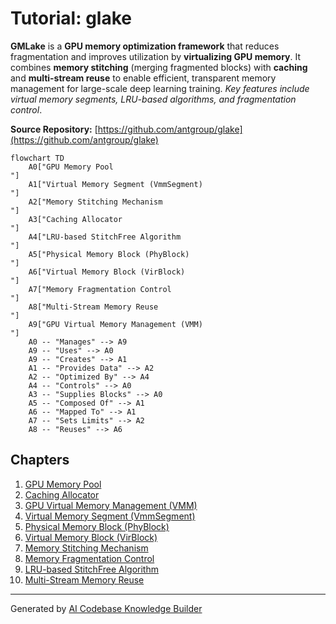 # Tutorial: glake

**GMLake** is a **GPU memory optimization framework** that reduces fragmentation and improves utilization by **virtualizing GPU memory**. It combines **memory stitching** (merging fragmented blocks) with **caching** and **multi-stream reuse** to enable efficient, transparent memory management for large-scale deep learning training. *Key features include virtual memory segments, LRU-based algorithms, and fragmentation control*.


**Source Repository:** [https://github.com/antgroup/glake](https://github.com/antgroup/glake)

```mermaid
flowchart TD
    A0["GPU Memory Pool
"]
    A1["Virtual Memory Segment (VmmSegment)
"]
    A2["Memory Stitching Mechanism
"]
    A3["Caching Allocator
"]
    A4["LRU-based StitchFree Algorithm
"]
    A5["Physical Memory Block (PhyBlock)
"]
    A6["Virtual Memory Block (VirBlock)
"]
    A7["Memory Fragmentation Control
"]
    A8["Multi-Stream Memory Reuse
"]
    A9["GPU Virtual Memory Management (VMM)
"]
    A0 -- "Manages" --> A9
    A9 -- "Uses" --> A0
    A9 -- "Creates" --> A1
    A1 -- "Provides Data" --> A2
    A2 -- "Optimized By" --> A4
    A4 -- "Controls" --> A0
    A3 -- "Supplies Blocks" --> A0
    A5 -- "Composed Of" --> A1
    A6 -- "Mapped To" --> A1
    A7 -- "Sets Limits" --> A2
    A8 -- "Reuses" --> A6
```

## Chapters

1. [GPU Memory Pool
](01_gpu_memory_pool_.md)
2. [Caching Allocator
](02_caching_allocator_.md)
3. [GPU Virtual Memory Management (VMM)
](03_gpu_virtual_memory_management__vmm__.md)
4. [Virtual Memory Segment (VmmSegment)
](04_virtual_memory_segment__vmmsegment__.md)
5. [Physical Memory Block (PhyBlock)
](05_physical_memory_block__phyblock__.md)
6. [Virtual Memory Block (VirBlock)
](06_virtual_memory_block__virblock__.md)
7. [Memory Stitching Mechanism
](07_memory_stitching_mechanism_.md)
8. [Memory Fragmentation Control
](08_memory_fragmentation_control_.md)
9. [LRU-based StitchFree Algorithm
](09_lru_based_stitchfree_algorithm_.md)
10. [Multi-Stream Memory Reuse
](10_multi_stream_memory_reuse_.md)


---

Generated by [AI Codebase Knowledge Builder](https://github.com/The-Pocket/Tutorial-Codebase-Knowledge)